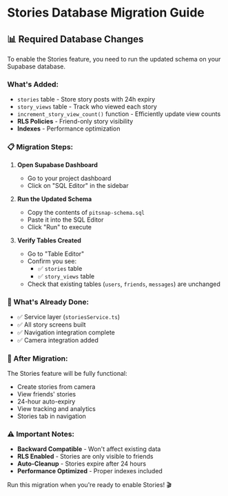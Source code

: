 # Stories Database Migration Guide

## 📊 **Required Database Changes**

To enable the Stories feature, you need to run the updated schema on your Supabase database.

### **What's Added:**
- `stories` table - Store story posts with 24h expiry
- `story_views` table - Track who viewed each story
- `increment_story_view_count()` function - Efficiently update view counts
- **RLS Policies** - Friend-only story visibility
- **Indexes** - Performance optimization

### **📋 Migration Steps:**

1. **Open Supabase Dashboard**
   - Go to your project dashboard
   - Click on "SQL Editor" in the sidebar

2. **Run the Updated Schema**
   - Copy the contents of `pitsnap-schema.sql`
   - Paste it into the SQL Editor
   - Click "Run" to execute

3. **Verify Tables Created**
   - Go to "Table Editor"
   - Confirm you see:
     - ✅ `stories` table
     - ✅ `story_views` table
   - Check that existing tables (`users`, `friends`, `messages`) are unchanged

### **🔧 What's Already Done:**
- ✅ Service layer (`storiesService.ts`)
- ✅ All story screens built
- ✅ Navigation integration complete
- ✅ Camera integration added

### **🚀 After Migration:**
The Stories feature will be fully functional:
- Create stories from camera
- View friends' stories
- 24-hour auto-expiry
- View tracking and analytics
- Stories tab in navigation

### **⚠️ Important Notes:**
- **Backward Compatible** - Won't affect existing data
- **RLS Enabled** - Stories are only visible to friends
- **Auto-Cleanup** - Stories expire after 24 hours
- **Performance Optimized** - Proper indexes included

Run this migration when you're ready to enable Stories! 🎬 